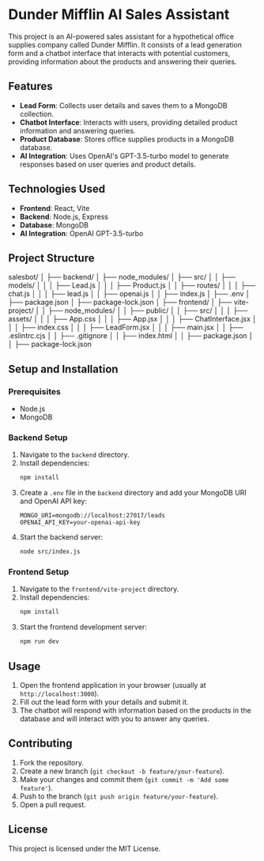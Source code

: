 # Dunder Mifflin AI Sales Assistant

This project is an AI-powered sales assistant for a hypothetical office supplies company called Dunder Mifflin. It consists of a lead generation form and a chatbot interface that interacts with potential customers, providing information about the products and answering their queries.

## Features

- **Lead Form**: Collects user details and saves them to a MongoDB collection.
- **Chatbot Interface**: Interacts with users, providing detailed product information and answering queries.
- **Product Database**: Stores office supplies products in a MongoDB database.
- **AI Integration**: Uses OpenAI's GPT-3.5-turbo model to generate responses based on user queries and product details.

## Technologies Used

- **Frontend**: React, Vite
- **Backend**: Node.js, Express
- **Database**: MongoDB
- **AI Integration**: OpenAI GPT-3.5-turbo

## Project Structure

salesbot/
│
├── backend/
│ ├── node_modules/
│ ├── src/
│ │ ├── models/
│ │ │ ├── Lead.js
│ │ │ ├── Product.js
│ │ ├── routes/
│ │ │ ├── chat.js
│ │ │ ├── lead.js
│ │ ├── openai.js
│ │ ├── index.js
│ ├── .env
│ ├── package.json
│ ├── package-lock.json
│
├── frontend/
│ ├── vite-project/
│ │ ├── node_modules/
│ │ ├── public/
│ │ ├── src/
│ │ │ ├── assets/
│ │ │ ├── App.css
│ │ │ ├── App.jsx
│ │ │ ├── ChatInterface.jsx
│ │ │ ├── index.css
│ │ │ ├── LeadForm.jsx
│ │ │ ├── main.jsx
│ │ ├── .eslintrc.cjs
│ │ ├── .gitignore
│ │ ├── index.html
│ │ ├── package.json
│ │ ├── package-lock.json

## Setup and Installation

### Prerequisites

- Node.js
- MongoDB

### Backend Setup

1. Navigate to the `backend` directory.
2. Install dependencies:
    ```bash
    npm install
    ```
3. Create a `.env` file in the `backend` directory and add your MongoDB URI and OpenAI API key:
    ```
    MONGO_URI=mongodb://localhost:27017/leads
    OPENAI_API_KEY=your-openai-api-key
    ```
4. Start the backend server:
    ```bash
    node src/index.js
    ```

### Frontend Setup

1. Navigate to the `frontend/vite-project` directory.
2. Install dependencies:
    ```bash
    npm install
    ```
3. Start the frontend development server:
    ```bash
    npm run dev
    ```

## Usage

1. Open the frontend application in your browser (usually at `http://localhost:3000`).
2. Fill out the lead form with your details and submit it.
3. The chatbot will respond with information based on the products in the database and will interact with you to answer any queries.

## Contributing

1. Fork the repository.
2. Create a new branch (`git checkout -b feature/your-feature`).
3. Make your changes and commit them (`git commit -m 'Add some feature'`).
4. Push to the branch (`git push origin feature/your-feature`).
5. Open a pull request.

## License

This project is licensed under the MIT License.

